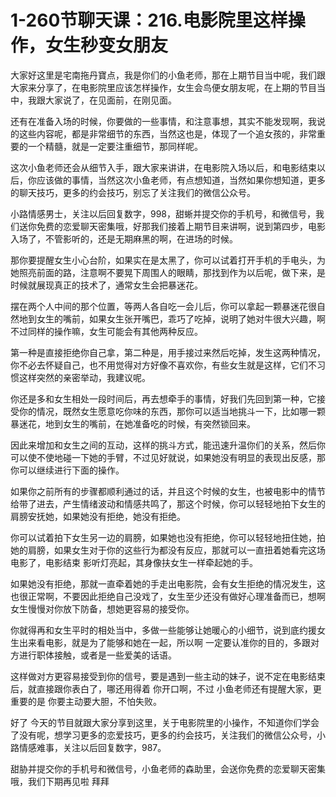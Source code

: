 # 1-260节聊天课：216.电影院里这样操作，女生秒变女朋友

大家好这里是宅南拖丹寶点，我是你们的小鱼老师，那在上期节目当中呢，我们跟大家来分享了，在电影院里应该怎样操作，女生会鸟便女朋友呢，在上期的节目当中，我跟大家说了，在见面前，在刚见面。

还有在准备入场的时候，你要做的一些事情，和注意事想，其实不能发现啊，我说的这些内容呢，都是非常细节的东西，当然这也是，体现了一个追女孩的，非常重要的一个精髓，就是一定要注重细节，那同样呢。

这次小鱼老师还会从细节入手，跟大家来讲讲，在电影院入场以后，和电影结束以后，你应该做的事情，当然这次小鱼老师，有点想知道，当然如果你想知道，更多的聊天技巧，更多的约会技巧，别忘了关注我们的微信公众号。

小路情感男士，关注以后回复数字，998，甜蜥并提交你的手机号，和微信号，我们送你免费的恋爱聊天密集哦，好那我们接着上期节目来讲啊，说到第四步，电影入场了，不管影听的，还是无期麻黑的啊，在进场的时候。

那你要提醒女生小心台阶，如果实在是太黑了，你可以试着打开手机的手电头，为她照亮前面的路，注意啊不要晃下周围人的眼睛，那找到作为以后呢，做下来，是时候就展现真正的技术了，通常女生会把暴迷花。

摆在两个人中间的那个位置，等两人各自吃一会儿后，你可以拿起一颗暴迷花很自然地到女生的嘴前，如果女生张开嘴巴，乖巧了吃掉，说明了她对牛很大兴趣，啊不过同样的操作嘛，女生可能会有其他两种反应。

第一种是直接拒绝你自己拿，第二种是，用手接过来然后吃掉，发生这两种情况，你不必去怀疑自己，也不用觉得对方好像不喜欢你，有些女生就是这样，它们不习惯这样突然的亲密举动，我建议呢。

你还是多和女生相处一段时间后，再去想牵手的事情，好我们先回到第一种，它接受你的情况，既然女生愿意吃你味的东西，那你可以适当地挑斗一下，比如哪一颗暴迷花，地到女生的嘴前，在她准备吃的时候，有突然锁回来。

因此来增加和女生之间的互动，这样的挑斗方式，能迅速升温你们的关系，然后你可以使不使地碰一下她的手臂，不过见好就说，如果她没有明显的表现出反感，那你可以继续进行下面的操作。

如果你之前所有的步骤都顺利通过的话，并且这个时候的女生，也被电影中的情节给带了进去，产生情绪波动和情感共鸣了，那这个时候，你可以轻轻地拍下女生的肩膀安抚她，如果她没有拒绝，她没有拒绝。

你可以试着拍下女生另一边的肩膀，如果她也没有拒绝，你可以轻轻地扭住她，拍她的肩膀，如果女生对于你的这些行为都没有反应，那就可以一直扭着她看完这场电影了，电影结束 影听灯亮起，其身像扶女生一样牵起她的手。

如果她没有拒绝，那就一直牵着她的手走出电影院，会有女生拒绝的情况发生，这也很正常啊，不要因此拒绝自己没戏了，女生至少还没有做好心理准备而已，想啊 女生慢慢对你放下防备，想她更容易的接受你。

你就得再和女生平时的相处当中，多做一些能够让她暖心的小细节，说到底约援女生出来看电影，就是为了能够和她在一起，所以啊 一定要认准你的目的，多跟对方进行职体接触，或者是一些爱美的话语。

这样做对方更容易接受到你的信号，要是遇到一些主动的妹子，说不定在电影结束后，就直接跟你表白了，哪还用得着 你开口啊，不过 小鱼老师还有提醒大家，更重要的是 你要主动要大胆，不怕失败。

好了 今天的节目就跟大家分享到这里，关于电影院里的小操作，不知道你们学会了没有呢，想学习更多的恋爱技巧，更多的约会技巧，关注我们的微信公众号，小路情感难事，关注以后回复数字，987。

甜胁并提交你的手机号和微信号，小鱼老师的森助里，会送你免费的恋爱聊天密集哦，我们下期再见啦 拜拜